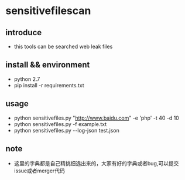 # sensitivefilescan #

## introduce ##
- this tools can be searched web leak files

## install && environment ##

- python 2.7
- pip install -r requirements.txt

## usage ##

- python sensitivefiles.py "http://www.baidu.com" -e 'php' -t 40 -d 10
- python sensitivefiles.py -f example.txt
- python sensitivefiles.py --log-json test.json

## note ##

- 这里的字典都是自己精挑细选出来的，大家有好的字典或者bug,可以提交issue或者merger代码
